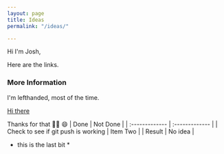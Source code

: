 ```yaml
---
layout: page
title: Ideas
permalink: "/ideas/"

---
```

Hi I'm Josh,

Here are the links. 

### More Information

I'm lefthanded, most of the time. 

[Hi there][def]


[def]: mailto:hello@joshdean.uk


Thanks for that :guardsman:
:smile:
| Done | Not Done     |
| :------------- | :------------- |
| Check to see if git push is working       | Item Two       |
| Result | No idea |

* this is the last bit *
